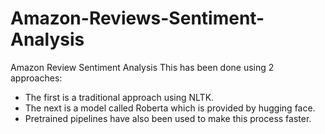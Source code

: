 # Amazon-Reviews-Sentiment-Analysis
Amazon Review Sentiment Analysis This has been done using 2 approaches: 
- The first is a traditional approach using NLTK. 
- The next is a model called Roberta which is provided by hugging face.
- Pretrained pipelines have also been used to make this process faster.
